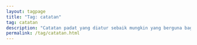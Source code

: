 ```yaml
---
layout: tagpage
title: "Tag: catatan"
tag: catatan
description: "Catatan padat yang diatur sebaik mungkin yang berguna bagi orang - orang"
permalink: /tag/catatan.html
---
```


